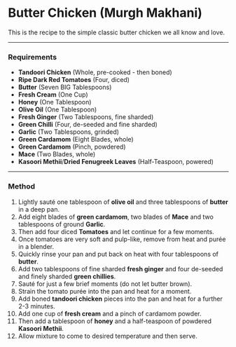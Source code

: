 # Butter Chicken (Murgh Makhani)
This is the recipe to the simple classic butter chicken we all know and love.

---
### Requirements
* **Tandoori Chicken** (Whole, pre-cooked - then boned)
* **Ripe Dark Red Tomatoes** (Four, diced)
* **Butter** (Seven BIG Tablespoons)
* **Fresh Cream** (One Cup)
* **Honey** (One Tablespoon)
* **Olive Oil** (One Tablespoon)
* **Fresh Ginger** (Two Tablespoons, fine sharded)
* **Green Chilli** (Four, de-seeded and fine sharded)
* **Garlic** (Two Tablespoons, grinded)
* **Green Cardamom** (Eight Blades, whole)
* **Green Cardamom** (Pinch, powdered)
* **Mace** (Two Blades, whole)
* **Kasoori Methii**/**Dried Fenugreek Leaves** (Half-Teaspoon, powered)

---
### Method
1.  Lightly sauté one tablespoon of **olive oil** and three tablespoons of **butter** in a deep pan.
2.  Add eight blades of **green cardamom**, two blades of **Mace** and two tablespoons of ground **Garlic**.
3.  Then add four diced **Tomatoes** and let continue for a few moments.
4.  Once tomatoes are very soft and pulp-like, remove from heat and purée in a blender.
5.  Quickly rinse your pan and put back on heat with four tablespoons of **butter**.
6.  Add two tablespoons of fine sharded **fresh ginger** and four de-seeded and finely sharded **green chillies**.
7.  Sauté for just a few brief moments (do not let butter brown).
8.  Strain the tomato purée into the pan and heat for a moment.
9.  Add boned **tandoori chicken** pieces into the pan and heat for a further 2-3 minutes.
10. Add one cup of **fresh cream** and a pinch of cardamom powder.
11. Then add a tablespoon of **honey** and a half-teaspoon of powdered **Kasoori Methii**.
12. Allow mixture to come to desired temperature and then serve.
